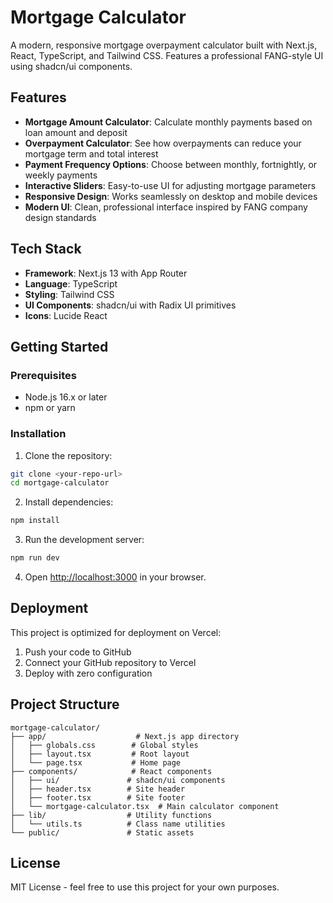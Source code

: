 # Mortgage Calculator

A modern, responsive mortgage overpayment calculator built with Next.js, React, TypeScript, and Tailwind CSS. Features a professional FANG-style UI using shadcn/ui components.

## Features

- **Mortgage Amount Calculator**: Calculate monthly payments based on loan amount and deposit
- **Overpayment Calculator**: See how overpayments can reduce your mortgage term and total interest
- **Payment Frequency Options**: Choose between monthly, fortnightly, or weekly payments
- **Interactive Sliders**: Easy-to-use UI for adjusting mortgage parameters
- **Responsive Design**: Works seamlessly on desktop and mobile devices
- **Modern UI**: Clean, professional interface inspired by FANG company design standards

## Tech Stack

- **Framework**: Next.js 13 with App Router
- **Language**: TypeScript
- **Styling**: Tailwind CSS
- **UI Components**: shadcn/ui with Radix UI primitives
- **Icons**: Lucide React

## Getting Started

### Prerequisites

- Node.js 16.x or later
- npm or yarn

### Installation

1. Clone the repository:
```bash
git clone <your-repo-url>
cd mortgage-calculator
```

2. Install dependencies:
```bash
npm install
```

3. Run the development server:
```bash
npm run dev
```

4. Open [http://localhost:3000](http://localhost:3000) in your browser.

## Deployment

This project is optimized for deployment on Vercel:

1. Push your code to GitHub
2. Connect your GitHub repository to Vercel
3. Deploy with zero configuration

## Project Structure

```
mortgage-calculator/
├── app/                    # Next.js app directory
│   ├── globals.css        # Global styles
│   ├── layout.tsx         # Root layout
│   └── page.tsx           # Home page
├── components/            # React components
│   ├── ui/               # shadcn/ui components
│   ├── header.tsx        # Site header
│   ├── footer.tsx        # Site footer
│   └── mortgage-calculator.tsx  # Main calculator component
├── lib/                  # Utility functions
│   └── utils.ts          # Class name utilities
└── public/               # Static assets
```

## License

MIT License - feel free to use this project for your own purposes.

